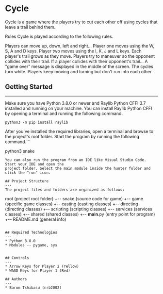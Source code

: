 # Cycle
Cycle is a game where the players try to cut each other off using cycles that leave a trail behind them.

Rules
Cycle is played according to the following rules.

Players can move up, down, left and right...
Player one moves using the W, S, A and D keys.
Player two moves using the I, K, J and L keys.
Each player's trail grows as they move.
Players try to maneuver so the opponent collides with their trail.
If a player collides with their opponent's trail...
A "game over" message is displayed in the middle of the screen.
The cycles turn white.
Players keep moving and turning but don't run into each other.

## Getting Started
---
Make sure you have Python 3.8.0 or newer and Raylib Python CFFI 3.7 installed and running on your machine. You can install Raylib Python CFFI by opening a terminal and running the following command.
```
python3 -m pip install raylib
```
After you've installed the required libraries, open a terminal and browse to the project's root folder. Start the program by running the following command.```

python3 snake 
```
You can also run the program from an IDE like Visual Studio Code. Start your IDE and open the 
project folder. Select the main module inside the hunter folder and click the "run" icon.

## Project Structure
---
The project files and folders are organized as follows:
```
root                    (project root folder)
+-- snake               (source code for game)
  +-- game              (specific game classes)
    +-- casting         (casting classes)
    +-- directing       (directing classes)
    +-- scripting       (scripting classes)
    +-- services        (services classes)
    +-- shared          (shared classes)
  +-- __main__.py       (entry point for program)
+-- README.md           (general info)
```

## Required Technologies
---
* Python 3.8.0
* Modules -- pygame, sys


## Controls 
--- 
* Arrow Keys for Player 2 (Yellow) 
* WASD Keys for Player 1 (Red)

## Authors
---
* Baron Tshibasu (nrb2002)



